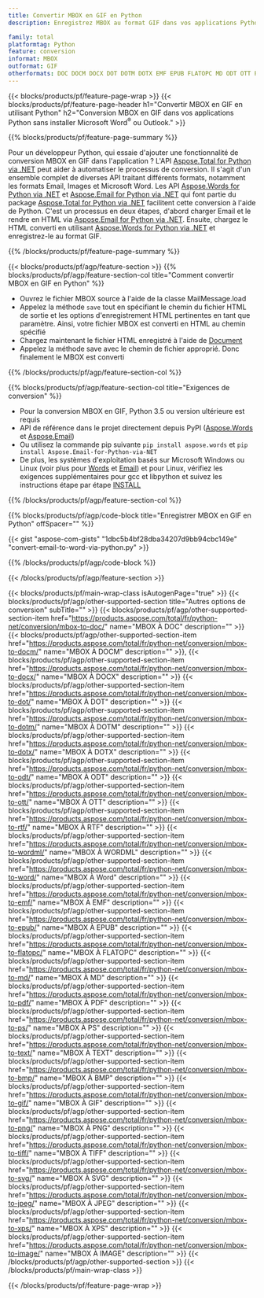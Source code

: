 ```yaml
---
title: Convertir MBOX en GIF en Python
description: Enregistrez MBOX au format GIF dans vos applications Python sans utiliser Microsoft Outlook ou Word 

family: total
platformtag: Python
feature: conversion
informat: MBOX
outformat: GIF
otherformats: DOC DOCM DOCX DOT DOTM DOTX EMF EPUB FLATOPC MD ODT OTT PCL PDF PS RTF TEXT WORD WORDML BMP GIF IMAGE JPEG TIFF PNG SVG XPS
---
```

{{< blocks/products/pf/feature-page-wrap >}}
{{< blocks/products/pf/feature-page-header h1="Convertir MBOX en GIF en utilisant Python" h2="Conversion MBOX en GIF dans vos applications Python sans installer Microsoft Word<sup>&reg;</sup> ou Outlook." >}}

{{% blocks/products/pf/feature-page-summary %}}

Pour un développeur Python, qui essaie d'ajouter une fonctionnalité de conversion MBOX en GIF dans l'application ? L'API [Aspose.Total for Python via .NET](https://products.aspose.com/total/python-net/) peut aider à automatiser le processus de conversion. Il s'agit d'un ensemble complet de diverses API traitant différents formats, notamment les formats Email, Images et Microsoft Word. Les API [Aspose.Words for Python via .NET](https://products.aspose.com/words/python-net/) et [Aspose.Email for Python via .NET](https://products.aspose.com/email/python-net/) qui font partie du package [Aspose.Total for Python via .NET](https://products.aspose.com/total/python-net/) facilitent cette conversion à l'aide de Python. C'est un processus en deux étapes, d'abord charger Email et le rendre en HTML via [Aspose.Email for Python via .NET](https://products.aspose.com/email/python-net/). Ensuite, chargez le HTML converti en utilisant [Aspose.Words for Python via .NET](https://products.aspose.com/words/python-net/) et enregistrez-le au format GIF.

{{% /blocks/products/pf/feature-page-summary %}}

{{< blocks/products/pf/agp/feature-section >}}
{{% blocks/products/pf/agp/feature-section-col title="Comment convertir MBOX en GIF en Python" %}}

- Ouvrez le fichier MBOX source à l'aide de la classe MailMessage.load
- Appelez la méthode `save` tout en spécifiant le chemin du fichier HTML de sortie et les options d'enregistrement HTML pertinentes en tant que paramètre. Ainsi, votre fichier MBOX est converti en HTML au chemin spécifié
- Chargez maintenant le fichier HTML enregistré à l'aide de [Document](https://reference.aspose.com/words/python-net/aspose.words/document/)
- Appelez la méthode save avec le chemin de fichier approprié. Donc finalement le MBOX est converti

{{% /blocks/products/pf/agp/feature-section-col %}}

{{% blocks/products/pf/agp/feature-section-col title="Exigences de conversion" %}}

- Pour la conversion MBOX en GIF, Python 3.5 ou version ultérieure est requis
- API de référence dans le projet directement depuis PyPI ([Aspose.Words](https://pypi.org/project/aspose-words/) et [Aspose.Email](https://pypi.org/project/Aspose.Email-for-Python-via-NET/))
- Ou utilisez la commande pip suivante ```pip install aspose.words``` et ```pip install Aspose.Email-for-Python-via-NET``` 
- De plus, les systèmes d'exploitation basés sur Microsoft Windows ou Linux (voir plus pour [Words](https://docs.aspose.com/words/python-net/system-requirements/) et [Email](https://docs.aspose.com/email/python-net/system-requirements/)) et pour Linux, vérifiez les exigences supplémentaires pour gcc et libpython et suivez les instructions étape par étape [INSTALL](https://docs.aspose.com/words/python-net/installation/)
 

{{% /blocks/products/pf/agp/feature-section-col %}}

{{% blocks/products/pf/agp/code-block title="Enregistrer MBOX en GIF en Python" offSpacer="" %}}

{{< gist "aspose-com-gists" "1dbc5b4bf28dba34207d9bb94cbc149e" "convert-email-to-word-via-python.py" >}}

{{% /blocks/products/pf/agp/code-block %}}

{{< /blocks/products/pf/agp/feature-section >}}

{{< blocks/products/pf/main-wrap-class isAutogenPage="true" >}}
{{< blocks/products/pf/agp/other-supported-section title="Autres options de conversion" subTitle="" >}}
{{< blocks/products/pf/agp/other-supported-section-item href="https://products.aspose.com/total/fr/python-net/conversion/mbox-to-doc/" name="MBOX À DOC" description="" >}}
{{< blocks/products/pf/agp/other-supported-section-item href="https://products.aspose.com/total/fr/python-net/conversion/mbox-to-docm/" name="MBOX À DOCM" description="" >}},
{{< blocks/products/pf/agp/other-supported-section-item href="https://products.aspose.com/total/fr/python-net/conversion/mbox-to-docx/" name="MBOX À DOCX" description="" >}}
{{< blocks/products/pf/agp/other-supported-section-item href="https://products.aspose.com/total/fr/python-net/conversion/mbox-to-dot/" name="MBOX À DOT" description="" >}}
{{< blocks/products/pf/agp/other-supported-section-item href="https://products.aspose.com/total/fr/python-net/conversion/mbox-to-dotm/" name="MBOX À DOTM" description="" >}}
{{< blocks/products/pf/agp/other-supported-section-item href="https://products.aspose.com/total/fr/python-net/conversion/mbox-to-dotx/" name="MBOX À DOTX" description="" >}}
{{< blocks/products/pf/agp/other-supported-section-item href="https://products.aspose.com/total/fr/python-net/conversion/mbox-to-odt/" name="MBOX À ODT" description="" >}}
{{< blocks/products/pf/agp/other-supported-section-item href="https://products.aspose.com/total/fr/python-net/conversion/mbox-to-ott/" name="MBOX À OTT" description="" >}}
{{< blocks/products/pf/agp/other-supported-section-item href="https://products.aspose.com/total/fr/python-net/conversion/mbox-to-rtf/" name="MBOX À RTF" description="" >}}
{{< blocks/products/pf/agp/other-supported-section-item href="https://products.aspose.com/total/fr/python-net/conversion/mbox-to-wordml/" name="MBOX À WORDML" description="" >}}
{{< blocks/products/pf/agp/other-supported-section-item href="https://products.aspose.com/total/fr/python-net/conversion/mbox-to-word/" name="MBOX À Word" description="" >}}
{{< blocks/products/pf/agp/other-supported-section-item href="https://products.aspose.com/total/fr/python-net/conversion/mbox-to-emf/" name="MBOX À EMF" description="" >}}
{{< blocks/products/pf/agp/other-supported-section-item href="https://products.aspose.com/total/fr/python-net/conversion/mbox-to-epub/" name="MBOX À EPUB" description="" >}}
{{< blocks/products/pf/agp/other-supported-section-item href="https://products.aspose.com/total/fr/python-net/conversion/mbox-to-flatopc/" name="MBOX À FLATOPC" description="" >}}
{{< blocks/products/pf/agp/other-supported-section-item href="https://products.aspose.com/total/fr/python-net/conversion/mbox-to-md/" name="MBOX À MD" description="" >}}
{{< blocks/products/pf/agp/other-supported-section-item href="https://products.aspose.com/total/fr/python-net/conversion/mbox-to-pdf/" name="MBOX À PDF" description="" >}}
{{< blocks/products/pf/agp/other-supported-section-item href="https://products.aspose.com/total/fr/python-net/conversion/mbox-to-ps/" name="MBOX À PS" description="" >}}
{{< blocks/products/pf/agp/other-supported-section-item href="https://products.aspose.com/total/fr/python-net/conversion/mbox-to-text/" name="MBOX À TEXT" description="" >}}
{{< blocks/products/pf/agp/other-supported-section-item href="https://products.aspose.com/total/fr/python-net/conversion/mbox-to-bmp/" name="MBOX À BMP" description="" >}}
{{< blocks/products/pf/agp/other-supported-section-item href="https://products.aspose.com/total/fr/python-net/conversion/mbox-to-gif/" name="MBOX À GIF" description="" >}}
{{< blocks/products/pf/agp/other-supported-section-item href="https://products.aspose.com/total/fr/python-net/conversion/mbox-to-png/" name="MBOX À PNG" description="" >}}
{{< blocks/products/pf/agp/other-supported-section-item href="https://products.aspose.com/total/fr/python-net/conversion/mbox-to-tiff/" name="MBOX À TIFF" description="" >}}
{{< blocks/products/pf/agp/other-supported-section-item href="https://products.aspose.com/total/fr/python-net/conversion/mbox-to-svg/" name="MBOX À SVG" description="" >}}
{{< blocks/products/pf/agp/other-supported-section-item href="https://products.aspose.com/total/fr/python-net/conversion/mbox-to-jpeg/" name="MBOX À JPEG" description="" >}}
{{< blocks/products/pf/agp/other-supported-section-item href="https://products.aspose.com/total/fr/python-net/conversion/mbox-to-xps/" name="MBOX À XPS" description="" >}}
{{< blocks/products/pf/agp/other-supported-section-item href="https://products.aspose.com/total/fr/python-net/conversion/mbox-to-image/" name="MBOX À IMAGE" description="" >}}
{{< /blocks/products/pf/agp/other-supported-section >}}
{{< /blocks/products/pf/main-wrap-class >}}

{{< /blocks/products/pf/feature-page-wrap >}}